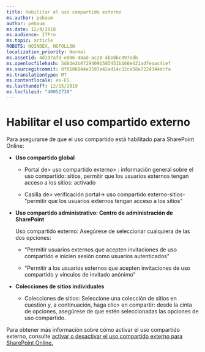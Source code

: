 ```yaml
---
title: Habilitar el uso compartido externo
ms.author: pebaum
author: pebaum
ms.date: 12/4/2018
ms.audience: ITPro
ms.topic: article
ROBOTS: NOINDEX, NOFOLLOW
localization_priority: Normal
ms.assetid: 4d197afd-e806-40ad-ac20-4b10bc497edb
ms.openlocfilehash: 5d8de2b0f29409b585451b160e421ad7eaac4cef
ms.sourcegitcommit: 0f0186044a3597e42ad14c32ca58e7224344dcfa
ms.translationtype: MT
ms.contentlocale: es-ES
ms.lasthandoff: 12/15/2019
ms.locfileid: "40052738"
---
```

# <a name="enable-external-sharing"></a>Habilitar el uso compartido externo

 Para asegurarse de que el uso compartido está habilitado para SharePoint Online:
  
- **Uso compartido global**
    
  - Portal de\> uso compartido externo\> : información general sobre el uso compartido: sitios, permitir que los usuarios externos tengan acceso a los sitios: activado
    
  - Casilla de\> verificación portal-\> uso compartido externo-sitios-"permitir que los usuarios externos tengan acceso a los sitios"
    
- **Uso compartido administrativo: Centro de administración de SharePoint**
    
    Uso compartido externo: Asegúrese de seleccionar cualquiera de las dos opciones:
    
  - "Permitir usuarios externos que acepten invitaciones de uso compartido e inicien sesión como usuarios autenticados"
    
  - "Permitir a los usuarios externos que acepten invitaciones de uso compartido y vínculos de invitado anónimo"
    
- **Colecciones de sitios individuales**
    
  - Colecciones de sitios: Seleccione una colección de sitios en cuestión y, a continuación, haga clic\> en compartir: desde la cinta de opciones, asegúrese de que estén seleccionadas las opciones de uso compartido.
    
Para obtener más información sobre cómo activar el uso compartido externo, consulte [activar o desactivar el uso compartido externo para SharePoint Online.](https://go.microsoft.com/fwlink/?linkid=2047681&amp;clcid=0x409)
  

